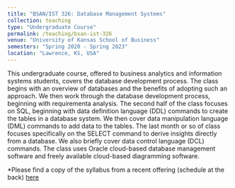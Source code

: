 ```yaml
---
title: "BSAN/IST 326: Database Management Systems"
collection: teaching
type: "Undergraduate Course"
permalink: /teaching/bsan-ist-326
venue: "University of Kansas School of Business"
semesters: "Spring 2020 - Spring 2023"
location: "Lawrence, KS, USA"
---
```


This undergraduate course, offered to business analytics and information systems students, covers the database development process. The class begins with an overview of databases and the benefits of adopting such an approach. We then work through the database development process, beginning with requirementa analysis. The second half of the class focuses on SQL, beginning with data definition language (DDL) commands to create the tables in a database system. We then cover data manipulation language (DML) commands to add data to the tables. The last month or so of class focuses specifically on the SELECT command to derive insights directly from a database. We also briefly cover data control language (DCL) commands. The class uses Oracle cloud-based database management software and freely available cloud-based diagramming software.

*Please find a copy of the syllabus from a recent offering (schedule at the back) [here](https://michael-lash.github.io/files/BSAN_IST_326_Lash_Syllabus_Spr23.pdf)
